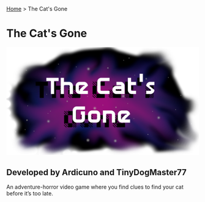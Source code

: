 
[Home](https://anarchy-artichokey.github.io) > The Cat's Gone

# The Cat's Gone
![Image](assets/images/thecatsgonetitleteaser.png)
## Developed by Ardicuno and TinyDogMaster77
An adventure-horror video game where you find clues to find your cat before it’s too late.
